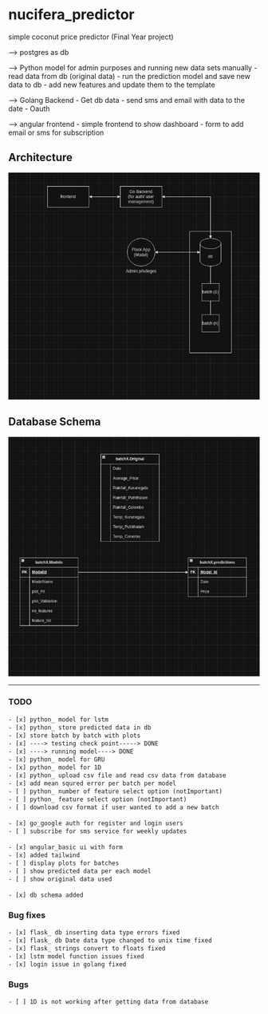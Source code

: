 # nucifera_predictor
simple coconut price predictor (Final Year project)

--> postgres as db

--> Python model for admin purposes and running new data sets manually
    - read data from db (original data)
    - run the prediction model and save new data to db
    - add new features and update them to the template

--> Golang Backend
    - Get db data
    - send sms and email with data to the date
    - Oauth

--> angular frontend
    - simple frontend to show dashboard
    - form to add email or sms for subscription 

## Architecture
![alt text](https://github.com/kasunJKD/nucifera_predictor/blob/main/docs/architecture.png "architecture")

## Database Schema
![alt text](https://github.com/kasunJKD/nucifera_predictor/blob/main/docs/dbSchema.png "Db schema")

--- 

### TODO

    - [x] python_ model for lstm
    - [x] python_ store predicted data in db
    - [x] store batch by batch with plots
    - [x] ----> testing check point-----> DONE
    - [x] ----> running model----> DONE
    - [x] python_ model for GRU
    - [x] python_ model for 1D
    - [x] python_ upload csv file and read csv data from database
    - [x] add mean squred error per batch per model 
    - [ ] python_ number of feature select option (notImportant)
    - [ ] python_ feature select option (notImportant)
    - [ ] download csv format if user wanted to add a new batch

    - [x] go_google auth for register and login users
    - [ ] subscribe for sms service for weekly updates

    - [x] angular_basic ui with form
    - [x] added tailwind
    - [ ] display plots for batches 
    - [ ] show predicted data per each model
    - [ ] show original data used 

    - [x] db schema added

### Bug fixes
    - [x] flask_ db inserting data type errors fixed
    - [x] flask_ db Date data type changed to unix time fixed
    - [x] flask_ strings convert to floats fixed
    - [x] lstm model function issues fixed
    - [x] login issue in golang fixed

### Bugs
    - [ ] 1D is not working after getting data from database
    
